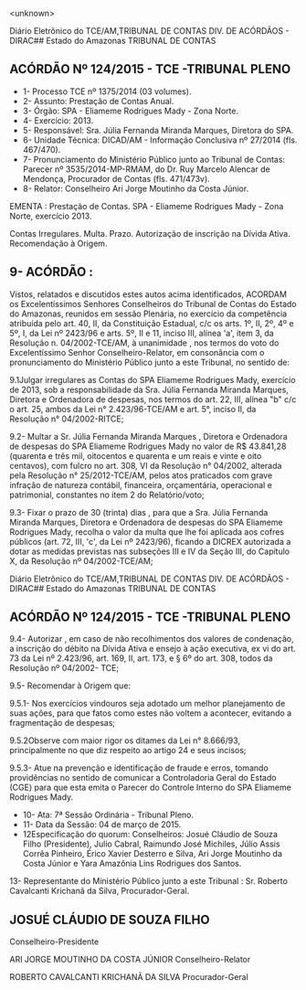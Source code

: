 &lt;unknown&gt;

Diário Eletrônico do TCE/AM,TRIBUNAL DE CONTAS DIV. DE ACÓRDÃOS - DIRAC## Estado do Amazonas TRIBUNAL DE CONTAS

## ACÓRDÃO Nº 124/2015 - TCE -TRIBUNAL PLENO

- 1- Processo TCE nº 1375/2014 (03 volumes).
- 2- Assunto: Prestação de Contas Anual.
- 3- Órgão: SPA - Eliameme Rodrigues Mady - Zona Norte.
- 4- Exercício: 2013.
- 5- Responsável: Sra. Júlia Fernanda Miranda Marques, Diretora do SPA.
- 6- Unidade Técnica: DICAD/AM - Informação Conclusiva nº 27/2014 (fls. 467/470).
- 7-  Pronunciamento  do Ministério Público  junto  ao Tribunal  de Contas: Parecer  nº 3535/2014-MP-RMAM, do Dr. Ruy Marcelo Alencar de Mendonça, Procurador de Contas (fls. 471/473v).
- 8- Relator: Conselheiro Ari Jorge Moutinho da Costa Júnior.

EMENTA :  Prestação de Contas. SPA - Eliameme Rodrigues Mady - Zona Norte, exercício 2013.

Contas  Irregulares.  Multa.  Prazo.  Autorização  de inscrição na Dívida Ativa. Recomendação à Origem.

## 9- ACÓRDÃO :

Vistos, relatados e discutidos estes autos acima identificados, ACORDAM os Excelentíssimos Senhores Conselheiros do Tribunal de Contas do Estado do Amazonas, reunidos em sessão Plenária, no exercício da competência atribuída pelo  art.  40,  II, da Constituição Estadual, c/c os arts. 1º, II, 2º, 4º e 5º, I, da Lei nº 2423/96 e arts. 5º, II e 11, inciso  III,  alínea  'a',  item  3,  da  Resolução  n.  04/2002-TCE/AM, à  unanimidade ,  nos termos do voto do Excelentíssimo Senhor Conselheiro-Relator, em consonância com o pronunciamento do Ministério Público junto a este Tribunal, no sentido de:

9.1Julgar  irregulares as  Contas  do  SPA  Eliameme  Rodrigues  Mady, exercício  de  2013,  sob  a  responsabilidade  da  Sra.  Júlia  Fernanda  Miranda  Marques, Diretora e Ordenadora de  despesas, nos termos do art. 22, III, alínea "b" c/c o art. 25, ambos da Lei n° 2.423/96-TCE/AM e art. 5°, inciso II, da Resolução n° 04/2002-RITCE;

9.2- Multar a Sr. Júlia Fernanda Miranda Marques , Diretora e Ordenadora de despesas do SPA Eliameme Rodrigues Mady no valor de R$ 43.841,28 (quarenta e três mil, oitocentos e quarenta e um reais e vinte e oito centavos), com fulcro no art. 308, VI  da  Resolução  n°  04/2002,  alterada  pela  Resolução  n°  25/2012-TCE/AM,  pelos  atos praticados com grave infração de natureza contábil, financeira, orçamentária, operacional e patrimonial, constantes no item 2 do Relatório/voto;

9.3- Fixar o prazo de 30 (trinta) dias , para que a Sra. Júlia Fernanda Miranda Marques, Diretora e Ordenadora de despesas do SPA Eliameme Rodrigues Mady, recolha o  valor  da  multa  que  lhe  foi  aplicada  aos  cofres  públicos  (art.  72,  III,  'c',  da  Lei  nº 2423/96), ficando a DICREX autorizada a dotar as medidas previstas nas subseções III e IV da Seção III, do Capítulo X, da Resolução nº 04/2002-TCE/AM;

Diário Eletrônico do TCE/AM,TRIBUNAL DE CONTAS DIV. DE ACÓRDÃOS - DIRAC## Estado do Amazonas TRIBUNAL DE CONTAS

## ACÓRDÃO Nº 124/2015 - TCE -TRIBUNAL PLENO

9.4- Autorizar , em caso de não recolhimentos dos valores de condenação, a inscrição do débito na Dívida Ativa e ensejo à ação executiva, ex vi do art. 73 da Lei nº 2.423/96, art. 169, II, art. 173, e § 6º do art. 308, todos da Resolução nº 04/2002- TCE;

9.5- Recomendar à Origem que:

9.5.1- Nos exercícios vindouros seja adotado um melhor planejamento de  suas  ações,  para  que  fatos  como  estes  não  voltem  a  acontecer,  evitando  a fragmentação de despesas;

9.5.2Observe  com  maior  rigor  os  ditames  da  Lei  n° 8.666/93, principalmente no que diz respeito ao artigo 24 e seus incisos;

9.5.3-  Atue  na  prevenção  e  identificação  de  fraude  e  erros,  tomando providências no sentido de comunicar a Controladoria Geral do Estado (CGE) para que esta emita o Parecer do Controle Interno do SPA Eliameme Rodrigues Mady.

- 10- Ata: 7ª Sessão Ordinária - Tribunal Pleno.
- 11- Data da Sessão: 04 de março de 2015.
- 12Especificação do quorum: Conselheiros: Josué Cláudio de Souza Filho (Presidente),  Julio  Cabral,  Raimundo  José  Michiles,  Júlio  Assis  Corrêa  Pinheiro,  Érico Xavier  Desterro  e  Silva,  Ari  Jorge  Moutinho  da  Costa  Júnior  e  Yara  Amazônia  Lins Rodrigues dos Santos.

13- Representante do Ministério Público junto a este Tribunal : Sr. Roberto Cavalcanti Krichanã da Silva, Procurador-Geral.

## JOSUÉ CLÁUDIO DE SOUZA FILHO

Conselheiro-Presidente

ARI JORGE MOUTINHO DA COSTA JÚNIOR Conselheiro-Relator

ROBERTO CAVALCANTI KRICHANÃ DA SILVA Procurador-Geral